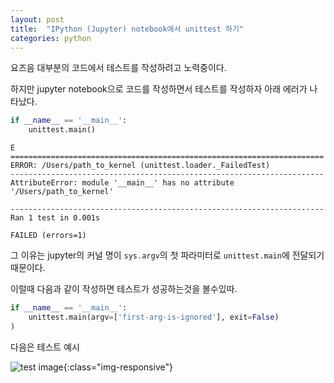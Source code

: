 ```yaml
---
layout: post
title:  "IPython (Jupyter) notebook에서 unittest 하기"
categories: python
---
```



요즈음 대부분의 코드에서 테스트를 작성하려고 노력중이다.

하지만 jupyter notebook으로 코드를 작성하면서 테스트를 작성하자 아래 에러가 나타났다.


```python
if __name__ == '__main__':
    unittest.main()
```


```
E
======================================================================
ERROR: /Users/path_to_kernel (unittest.loader._FailedTest)
----------------------------------------------------------------------
AttributeError: module '__main__' has no attribute '/Users/path_to_kernel'

----------------------------------------------------------------------
Ran 1 test in 0.001s

FAILED (errors=1)
```

그 이유는 jupyter의 커널 명이 `sys.argv`의 첫 파라미터로 `unittest.main`에 전달되기 때문이다.

이럴때 다음과 같이 작성하면 테스트가 성공하는것을 볼수있따.

```python
if __name__ == '__main__':
    unittest.main(argv=['first-arg-is-ignored'], exit=False)
)
```


다음은 테스트 예시

![test image](https://i.imgur.com/BKG7PyQ.png){:class="img-responsive"}
